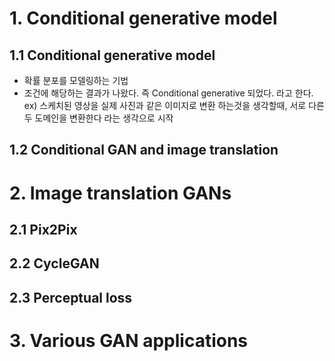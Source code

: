 
# 1. Conditional generative model
## 1.1 Conditional generative model

- 확률 분포를 모델링하는 기법
- 조건에 해당하는 결과가 나왔다. 즉  Conditional generative 되었다. 라고 한다.  
 ex) 스케치된 영상을 실제 사진과 같은 이미지로 변환 하는것을 생각할때, 서로 다른 두 도메인을 변환한다 라는 생각으로 시작 


## 1.2 Conditional GAN and image translation


# 2. Image translation GANs
## 2.1 Pix2Pix
## 2.2 CycleGAN
## 2.3 Perceptual loss

# 3. Various GAN applications
